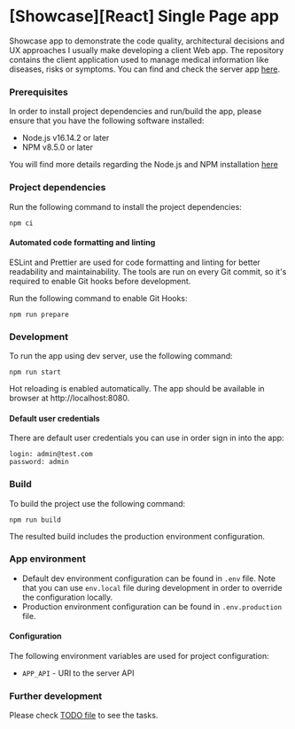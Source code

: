 # [Showcase][React] Single Page app
Showcase app to demonstrate the code quality, architectural decisions and UX approaches I usually make developing a client Web app. The repository contains the client application used to manage medical information like diseases, risks or symptoms. You can find and check the server app [here](https://github.com/RamzesIX/med-app-be).

### Prerequisites

In order to install project dependencies and run/build the app, please ensure that you have the following software installed:
- Node.js v16.14.2 or later
- NPM v8.5.0 or later

You will find more details regarding the Node.js and NPM installation [here](https://docs.npmjs.com/downloading-and-installing-node-js-and-npm)

### Project dependencies
Run the following command to install the project dependencies:
```
npm ci 
```
#### Automated code formatting and linting

ESLint and Prettier are used for code formatting and linting for better readability and maintainability. The tools are run on every Git commit, so it's required to enable Git hooks before development.

Run the following command to enable Git Hooks: 
```
npm run prepare
```

### Development
To run the app using dev server, use the following command:
```
npm run start
```
Hot reloading is enabled automatically. The app should be available in browser at http://localhost:8080.

#### Default user credentials

There are default user credentials you can use in order sign in into the app:
```
login: admin@test.com
password: admin
```

### Build
To build the project use the following command:
```
npm run build
```
The resulted build includes the production environment configuration.

### App environment
- Default dev environment configuration can be found in `.env` file. Note that you can use `env.local` file during development in order to override the configuration locally.
- Production environment configuration can be found in `.env.production` file.

#### Configuration

The following environment variables are used for project configuration:

- `APP_API` - URI to the server API


### Further development

Please check [TODO file](TODO.md) to see the tasks.
